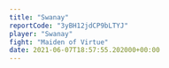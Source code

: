 ```yaml
---
title: "Swanay"
reportCode: "3yBH12jdCP9bLTYJ"
player: "Swanay"
fight: "Maiden of Virtue"
date: 2021-06-07T18:57:55.202000+00:00
---
```

